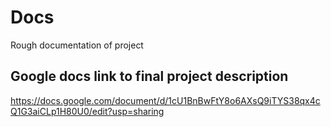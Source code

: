 # Docs

Rough documentation of project

## Google docs link to final project description

https://docs.google.com/document/d/1cU1BnBwFtY8o6AXsQ9iTYS38qx4cQ1G3aiCLp1H80U0/edit?usp=sharing
